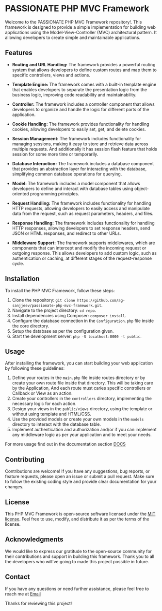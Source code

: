 # PASSIONATE PHP MVC Framework

Welcome to the PASSIONATE PHP MVC Framework repository!. This framework is designed to provide a simple implementation for building web applications using the Model-View-Controller (MVC) architectural pattern. It allowing developers to create simple and maintainable applications.

## Features

- **Routing and URL Handling:** The framework provides a powerful routing system that allows developers to define custom routes and map them to specific controllers, views and actions.
- **Template Engine:** The framework comes with a built-in template engine that enables developers to separate the presentation logic from the business logic, improving code readability and maintainability.

- **Controller:** The framework includes a controller component that allows developers to organize and handle the logic for different parts of the application.

- **Cookie Handling:** The framework provides functionality for handling cookies, allowing developers to easily set, get, and delete cookies.

- **Session Management:** The framework includes functionality for managing sessions, making it easy to store and retrieve data across multiple requests. And additionally it has session flash feature that holds session for some more time or temporarily.   

- **Database Interaction:** The framework includes a database component that provides an abstraction layer for interacting with the database, simplifying common database operations for querying.

- **Model:** The framework includes a model component that allows developers to define and interact with database tables using object-oriented programming principles.

- **Request Handling:** The framework includes functionality for handling HTTP requests, allowing developers to easily access and manipulate data from the request, such as request parameters, headers, and files.

- **Response Handling:** The framework includes functionality for handling HTTP responses, allowing developers to set response headers, send JSON or HTML responses, and redirect to other URLs.

- **Middleware Support:** The framework supports middlewares, which are components that can intercept and modify the incoming request or outgoing response. This allows developers to add custom logic, such as authentication or caching, at different stages of the request-response cycle.

## Installation

To install the PHP MVC Framework, follow these steps:

1. Clone the repository: `git clone https://github.com/ag-sanjjeev/passionate-php-mvc-framework.git`.
2. Navigate to the project directory: `cd repo`.
3. Install dependencies using Composer: `composer install`.
4. Configure the database connection in the `Configuration.php` file inside the core directory.
5. Setup the database as per the configuration given.
6. Start the development server: `php -S localhost:8000 -t public`.

## Usage

After installing the framework, you can start building your web application by following these guidelines:

1. Define your routes in the `main.php` file inside routes directory or by create your own route file inside that directory. This will be taking care by the Application, And each route must caries specific controllers or Callback or View as an action.
2. Create your controllers in the `controllers` directory, implementing the necessary logic for each action.
3. Design your views in the `public/views` directory, using the template or without using template and HTML/CSS.
4. Use the provided models or create your own models in the `models` directory to interact with the database table.
5. Implement authentication and authorization and/or if you can implement any middleware logic as per your application and to meet your needs.

For more usage find out in the documentation section [DOCS](docs/DOCS.md)

## Contributing

Contributions are welcome! If you have any suggestions, bug reports, or feature requests, please open an issue or submit a pull request. Make sure to follow the existing coding style and provide clear documentation for your changes.

## License

This PHP MVC Framework is open-source software licensed under the [MIT license](LICENSE). Feel free to use, modify, and distribute it as per the terms of the license.

## Acknowledgments

We would like to express our gratitude to the open-source community for their contributions and support in building this framework. Thank you to all the developers who will've going to made this project possible in future.

## Contact

If you have any questions or need further assistance, please feel free to reach me at [Email](mailto:resulttext)

Thanks for reviewing this project!